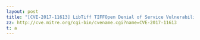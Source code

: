 ```yaml
---
layout: post
title: "[CVE-2017-11613] LibTiff TIFFOpen Denial of Service Vulnerability"
zz: http://cve.mitre.org/cgi-bin/cvename.cgi?name=CVE-2017-11613
t: a
---
```


